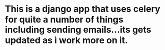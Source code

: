 # This is a django app that uses celery for quite a number of things including sending emails...its gets updated as i work more on it.

